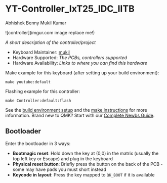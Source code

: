 # YT-Controller_IxT25_IDC_IITB

Abhishek Benny
Mukil Kumar

![controller](imgur.com image replace me!)

*A short description of the controller/project*

* Keyboard Maintainer: [mukil](https://github.com/bukil)
* Hardware Supported: *The PCBs, controllers supported*
* Hardware Availability: *Links to where you can find this hardware*

Make example for this keyboard (after setting up your build environment):

    make youtube:default

Flashing example for this controller:

    make Controller:default:flash

See the [build environment setup](https://docs.qmk.fm/#/getting_started_build_tools) and the [make instructions](https://docs.qmk.fm/#/getting_started_make_guide) for more information. Brand new to QMK? Start with our [Complete Newbs Guide](https://docs.qmk.fm/#/newbs).

## Bootloader

Enter the bootloader in 3 ways:

* **Bootmagic reset**: Hold down the key at (0,0) in the matrix (usually the top left key or Escape) and plug in the keyboard
* **Physical reset button**: Briefly press the button on the back of the PCB - some may have pads you must short instead
* **Keycode in layout**: Press the key mapped to `QK_BOOT` if it is available
